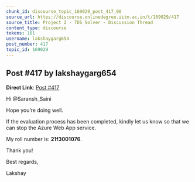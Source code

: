 ```yaml
---
chunk_id: discourse_topic_169029_post_417_00
source_url: https://discourse.onlinedegree.iitm.ac.in/t/169029/417
source_title: Project 2 - TDS Solver - Discussion Thread
content_type: discourse
tokens: 101
username: lakshaygarg654
post_number: 417
topic_id: 169029
---
```


## Post #417 by lakshaygarg654

**Direct Link**: [Post #417](https://discourse.onlinedegree.iitm.ac.in/t/169029/417)

Hi @Saransh_Saini

Hope you’re doing well.

If the evaluation process has been completed, kindly let us know so that we can stop the Azure Web App service.

My roll number is: **21f3001076**.

Thank you!

Best regards,

Lakshay

